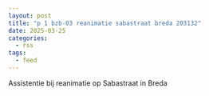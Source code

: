 ```yaml
---
layout: post
title: "p 1 bzb-03 reanimatie sabastraat breda 203132"
date: 2025-03-25
categories: 
  - rss
tags: 
  - feed
---
```


Assistentie bij reanimatie op Sabastraat in Breda
